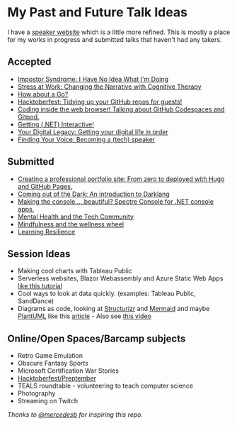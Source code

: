 # My Past and Future Talk Ideas

I have a [speaker website](https://rosslarson.com/) which is a little more refined.  This is mostly a place for my works in progress and submitted talks that haven't had any takers.



## Accepted
* [Impostor Syndrome: I Have No Idea What I'm Doing](./SoftSkills/ImpostorSyndrome-NoIdea.md)
* [Stress at Work: Changing the Narrative with Cognitive Therapy](./SoftSkills/WorkStress-CognitiveTherapy.md)
* [How about a Go?](./SoftSkills/Golang.md)
* [Hacktoberfest: Tidying up your GitHub repos for guests!](./SoftSkills/Hacktoberfest-HOWTO.md)
* [Coding inside the web browser! Talking about GitHub Codespaces and Gitpod.](./HardSkills/WebBrowserCoding-Codespaces-Gitpod.md)
* [Getting (.NET) Interactive!](./HardSkills/DotNetInteractiveNotebooks.md)
* [Your Digital Legacy: Getting your digital life in order](./SoftSkills/DigitalLegacy.md)
* [Finding Your Voice: Becoming a (tech) speaker](./SoftSkills/FindingYourVoice.md)

## Submitted
* [Creating a professional portfolio site: From zero to deployed with Hugo and GitHub Pages.](./HardSkills/ProfileSiteWithHugo.md)
* [Coming out of the Dark: An introduction to Darklang](./HardSkills/Darklang.md)
* [Making the console.....beautiful? Spectre Console for .NET console apps.](./HardSkills/SpectreConsoleAndDotnet.md)
* [Mental Health and the Tech Community](./SoftSkills/MentalHealthInTech.md)
* [Mindfulness and the wellness wheel](./SoftSkills/Mindfulness-WellnessWheel.md)
* [Learning Resilience](./SoftSkills/LearningResilience.md)

## Session Ideas
* Making cool charts with Tableau Public
* Serverless websites, Blazor Webassembly and Azure Static Web Apps [like this tutorial](https://learn.microsoft.com/en-us/training/paths/azure-static-web-apps/)
* Cool ways to look at data quickly. (examples: Tableau Public, SandDance)
* Diagrams as code, looking at [Structurizr](https://www.structurizr.com/) and [Mermaid](https://mermaid.js.org/) and maybe [PlantUML](https://plantuml.com/) like this [article](https://dev.to/simonbrown/modelling-software-architecture-with-plantuml-56fc) - Also see [this video](https://youtu.be/Za1-v4Zkq5E?si=A6r7NGN0dEisZA2u)



## Online/Open Spaces/Barcamp subjects
* Retro Game Emulation
* Obscure Fantasy Sports
* Microsoft Certification War Stories
* [Hacktoberfest/Preptember](./SoftSkills/Hacktoberfest-HOWTO.md)
* TEALS roundtable - volunteering to teach computer science
* Photography
* Streaming on Twitch






*Thanks to [@mercedesb](https://github.com/mercedesb) for inspiring this repo.*
